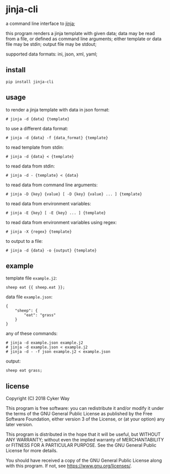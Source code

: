 # jinja-cli

a command line interface to [jinja][jinja];

this program renders a jinja template with given data; data may be read from a
file, or defined as command line arguments; either template or data file may be
stdin; output file may be stdout;

supported data formats: ini, json, xml, yaml;

## install

    pip install jinja-cli

## usage

to render a jinja template with data in json format:

    # jinja -d {data} {template}

to use a different data format:

    # jinja -d {data} -f {data_format} {template}

to read template from stdin:

    # jinja -d {data} < {template}

to read data from stdin:

    # jinja -d - {template} < {data}

to read data from command line arguments:

    # jinja -D {key} {value} [ -D {key} {value} ... ] {template}

to read data from environment variables:

    # jinja -E {key} [ -E {key} ... ] {template}

to read data from environment variables using regex:

    # jinja -X {regex} {template}

to output to a file:

    # jinja -d {data} -o {output} {template}

## example

template file `example.j2`:

    sheep eat {{ sheep.eat }};

data file `example.json`:

    {
        "sheep": {
            "eat": "grass"
        }
    }

any of these commands:

    # jinja -d example.json example.j2
    # jinja -d example.json < example.j2
    # jinja -d - -f json example.j2 < example.json

output:

    sheep eat grass;

## license

Copyright (C) 2018 Cyker Way

This program is free software: you can redistribute it and/or modify
it under the terms of the GNU General Public License as published by
the Free Software Foundation, either version 3 of the License, or
(at your option) any later version.

This program is distributed in the hope that it will be useful,
but WITHOUT ANY WARRANTY; without even the implied warranty of
MERCHANTABILITY or FITNESS FOR A PARTICULAR PURPOSE.  See the
GNU General Public License for more details.

You should have received a copy of the GNU General Public License
along with this program.  If not, see <https://www.gnu.org/licenses/>.

[jinja]: http://jinja.pocoo.org/

